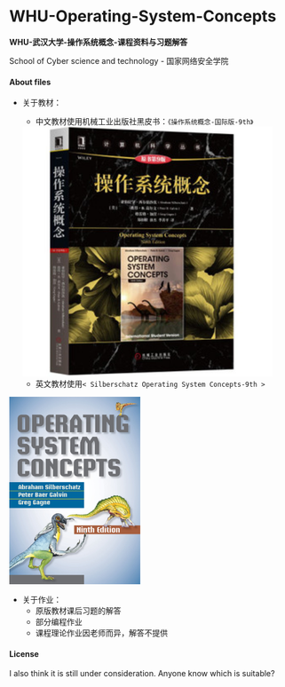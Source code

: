 # WHU-Operating-System-Concepts
**WHU-武汉大学-操作系统概念-课程资料与习题解答**

School of Cyber science and technology  - 国家网络安全学院

#### About files

- 关于教材：

  - 中文教材使用机械工业出版社黑皮书：`《操作系统概念-国际版-9th》`

  <img src="assets/u=3904507496,2851209820&fm=26&gp=0.jpg" alt="u=3904507496,2851209820&fm=26&gp=0" style="zoom: 150%;" />

  - 英文教材使用`< Silberschatz Operating System Concepts-9th >`

<img src="assets/CoLPOYQbgpci4KT.jpg" style="zoom: 33%;" />



- 关于作业：
  - 原版教材课后习题的解答
  - 部分编程作业
  - 课程理论作业因老师而异，解答不提供

#### License

I also think it is still under consideration. Anyone know which is suitable?

